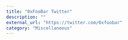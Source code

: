 ```yaml
---
title: "0xFooBar Twitter"
description: ""
external_url: "https://twitter.com/0xfoobar"
category: "Miscellaneous"
---
```

